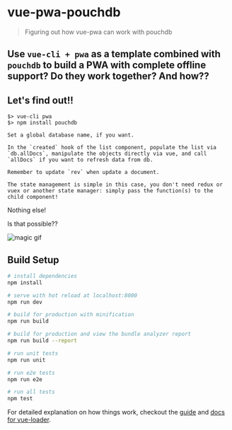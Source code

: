 # vue-pwa-pouchdb

> Figuring out how vue-pwa can work with pouchdb

## Use `vue-cli + pwa` as a template combined with `pouchdb` to build a PWA with complete offline support? Do they work together? And how??

## Let's find out!!

    $> vue-cli pwa
    $> npm install pouchdb

    Set a global database name, if you want.

    In the `created` hook of the list component, populate the list via `db.allDocs`, manipulate the objects directly via vue, and call `allDocs` if you want to refresh data from db.

    Remember to update `rev` when update a document.

    The state management is simple in this case, you don't need redux or vuex or another state manager: simply pass the function(s) to the child component!

Nothing else!

Is that possible??

![magic gif](./magic.gif)

## Build Setup

``` bash
# install dependencies
npm install

# serve with hot reload at localhost:8080
npm run dev

# build for production with minification
npm run build

# build for production and view the bundle analyzer report
npm run build --report

# run unit tests
npm run unit

# run e2e tests
npm run e2e

# run all tests
npm test
```

For detailed explanation on how things work, checkout the [guide](http://vuejs-templates.github.io/webpack/) and [docs for vue-loader](http://vuejs.github.io/vue-loader).
